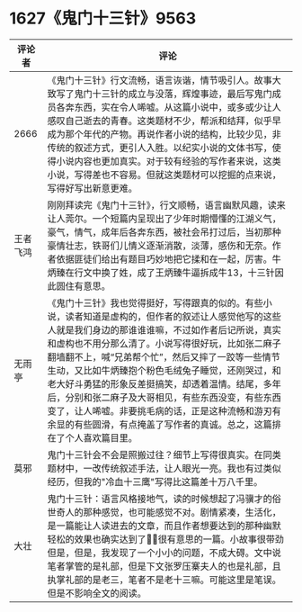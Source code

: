 # 1627《鬼门十三针》9563

评论者 | 评论 |
|---|---|
2666|《鬼门十三针》行文流畅，语言诙谐，情节吸引人。故事大致写了鬼门十三针的成立与没落，辉煌事迹，最后写鬼门成员各奔东西，实在令人唏嘘。从这篇小说中，或多或少让人感叹自己逝去的青春。这类题材不少，帮派和结拜，似乎早成为那个年代的产物。再说作者小说的结构，比较少见，非传统的叙述方式，更引人入胜。以纪实小说的文体书写，使得小说内容也更加真实。对于较有经验的写作者来说，这类小说，写得差也不容易。但就这类题材可以挖掘的点来说，写得好写出新意更难。
王者飞鸿|刚刚拜读完《鬼门十三针》，行文顺畅，语言幽默风趣，读来让人莞尔。一个短篇内呈现出了少年时期懵懂的江湖义气，豪气，情气，成年后各奔东西，被社会吊打过后，当初那种豪情壮志，铁哥们儿情义逐渐消散，淡薄，感伤和无奈。作者依据匪徒们给出有题目巧妙地把它揉和在一起，厉害。牛炳臻在行文中换了姓，成了王炳臻牛逼拆成牛13，十三针因此圆住有意思。
无雨亭|《鬼门十三针》我也觉得挺好，写得跟真的似的。有些小说，读者知道是虚构的，但作者的叙述让人感觉他写的这些人就是我们身边的那谁谁谁嘛，不过如作者后记所说，真实和虚构也不用分那么清了。小说写得很好玩，比如张二麻子翻墙翻不上，喊“兄弟帮个忙”，然后又摔了一跤等一些情节生动，又比如牛炳臻抱个粉色毛绒兔子睡觉，还刚哭过，和老大好斗勇猛的形象反差挺搞笑，却透着温情。结尾，多年后，分别和张二麻子及大哥相见，有些东西没变，有些东西变了，让人唏嘘。非要挑毛病的话，正是这种流畅和游刃有余显的有些圆滑，有点掩盖了写作者的真诚。总之，这篇排在了个人喜欢篇目里。
莫邪|鬼门十三针会不会是照搬过往？细节上写得很真实。在同类题材中，一改传统叙述手法，让人眼光一亮。我也有过类似经历，但我的"冷血十三鹰"写得比这篇差十万八千里。
大壮|鬼门十三针：语言风格接地气，读的时候想起了冯骥才的俗世奇人的那种感觉，也可能感觉不对。剧情紧凑，生活化，是一篇能让人读进去的文章，而且作者想要达到的那种幽默轻松的效果也确实达到了，🏻很有意思的一篇。小故事很带劲<br/>但是，但是，我发现了一个小小的问题，不成大碍。文中说笔者掌管的是礼部，但是下文张罗压寨夫人的也是礼部，且执掌礼部的是老三，笔者不是老十三嘛。可能这里是笔误。但是不影响全文的阅读。
